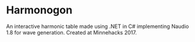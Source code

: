 # Harmonogon
An interactive harmonic table made using .NET in C# implementing Naudio 1.8 for wave generation. Created at Minnehacks 2017.
